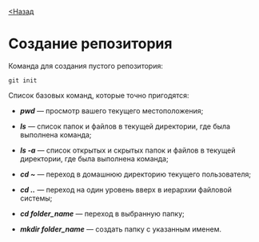 [<Назад](./readme.md)

# Создание репозитория

Команда для создания пустого репозитория:
```
git init
```
Список базовых команд, которые точно пригодятся:
- ***pwd*** — просмотр вашего текущего местоположения;

- ***ls*** — список папок и файлов в текущей директории, где была выполнена команда;

- ***ls -a*** — список открытых и скрытых папок и файлов в текущей директории, где была выполнена команда;

- ***cd ~*** — переход в домашнюю директорию текущего пользователя;

- ***cd ..*** — переход на один уровень вверх в иерархии файловой системы;

- ***cd folder_name*** — переход в выбранную папку;

- ***mkdir folder_name*** — создать папку с указанным именем.